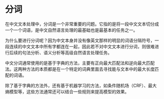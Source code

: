 # 分词

在中文文本处理中，分词是一个非常重要的问题。它指的是将一段中文文本切分成一个一个词语，是中文自然语言处理的最基础也是最基本的任务之一。

为什么要进行分词呢？因为中文本身并没有像英文那样的明显的词语分隔符号，一段连续的中文文本中所有字都连在一起，因此若不对中文文本进行分词，则很难进行后续的句法分析、语义分析等高级自然语言处理任务。

中文分词通常使用的是基于字典的方法，主要有正向最大匹配法和逆向最大匹配法。这两种方法的本质都是在一个特定的词典里面去寻找能与文本中的最大长度匹配的词语。

除了基于字典的方法外，还有基于机器学习的方法，如条件随机场（CRF）、最大熵模型等，这些方法通常还可以结合一些规则来提高模型的效果。